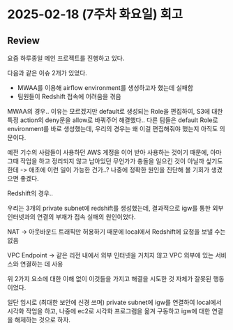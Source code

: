 # 2025-02-18 (7주차 화요일) 회고

## Review

요즘 하루종일 메인 프로젝트를 진행하고 있다.

다음과 같은 이슈 2개가 있었다.

* MWAA를 이용해 airflow environment를 생성하고자 했는데 실패함
* 팀원들이 Redshift 접속에 어려움을 겪음

MWAA의 경우.. 이유는 모르겠지만 default로 생성되는 Role을 편집하여, S3에 대한 특정 action의 deny문을 allow로 바꿔주어 해결했다..
다른 팀들은 default Role로 environment를 바로 생성했는데, 우리의 경우는 왜 이걸 편집해줘야 했는지 아직도 의문이다.

예전 기수의 사람들이 사용하던 AWS 계정을 이어 받아 사용하는 것이기 때문에,
아마 그때 작업을 하고 정리되지 않고 남아있던 무언가가 충돌을 일으킨 것이 아닐까 싶기도 한데
-> 애초에 이런 일이 가능한 건가..? 나중에 정확한 원인을 진단해 볼 기회가 생겼으면 좋겠다.

Redshift의 경우..

우리는 3개의 private subnet에 redshift를 생성했는데, 결과적으로 igw를 통한 외부 인터넷과의 연결의 부재가 접속 실패의 원인이었다.

NAT -> 아웃바운드 트래픽만 허용하기 때문에 local에서 Redshift에 요청을 보낼 수는 없음

VPC Endpoint -> 같은 리전 내에서 외부 인터넷을 거치지 않고 VPC 외부에 있는 서비스와 연결하는 데 사용

위 2가지 요소에 대한 이해 없이 이것들을 가지고 해결을 시도한 것 자체가 잘못된 행동이었다.

일단 임시로 (최대한 보안에 신경 쓰며) private subnet에 igw를 연결하여 local에서 시각화 작업을 하고,
나중에 ec2로 시각화 프로그램을 옮겨 구동하고 igw에 대한 연결을 해제하는 것으로 하자.